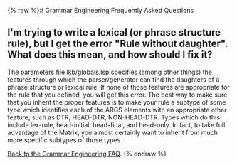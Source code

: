 {% raw %}# Grammar Engineering Frequently Asked Questions

## I'm trying to write a lexical (or phrase structure rule), but I get the error "Rule without daughter". What does this mean, and how should I fix it?

The parameters file lkb/globals.lsp specifies (among other things) the
features through which the parser/generator can find the daughters of a
phrase structure or lexical rule. If none of those features are
appropriate for the rule that you defined, you will get this error. The
best way to make sure that you inherit the proper features is to make
your rule a subtype of some type which identifies each of the ARGS
elements with an appropriate other feature, such as DTR, HEAD-DTR,
NON-HEAD-DTR. Types which do this include lex-rule, head-initial,
head-final, and head-only. In fact, to take full advantage of the
Matrix, you almost certainly want to inherit from much more specific
subtypes of those types.

[Back to the Grammar Engineering FAQ](/GrammarEngineeringFaq).
<update date omitted for speed>{% endraw %}